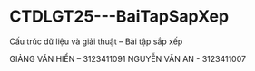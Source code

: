 # CTDLGT25---BaiTapSapXep
Cấu trúc dữ liệu và giải thuật – Bài tập sắp xếp


GIẢNG VĂN HIỂN – 3123411091
NGUYỄN VĂN AN - 3123411007
